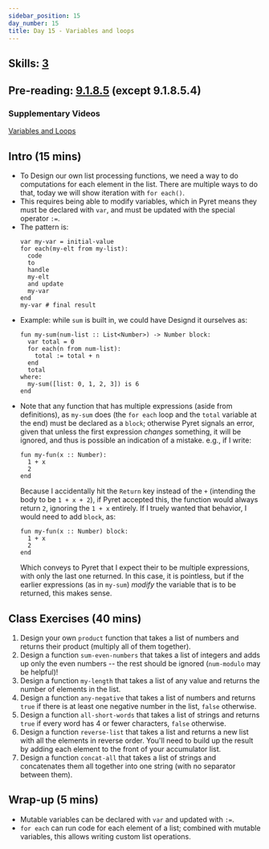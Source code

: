 ```yaml
---
sidebar_position: 15
day_number: 15
title: Day 15 - Variables and loops
---
```


## Skills: [3](</skills/#(3)>)

## Pre-reading: [9.1.8.5](%7B%7BDCIC_DOMAIN%7D%7D/intro-python.html#%28part._for-each-pyret%29) (except 9.1.8.5.4)

### Supplementary Videos

[Variables and Loops](https://northeastern.hosted.panopto.com/Panopto/Pages/Viewer.aspx?id=b72f0e96-f87d-4e60-a4c1-b35201846ab6)

## Intro (15 mins)

- To Design our own list processing functions, we need a way to do computations
  for each element in the list. There are multiple ways to do that, today we will show
  iteration with `for each()`.
- This requires being able to modify variables, which in Pyret means they must
  be declared with `var`, and must be updated with the special operator `:=`.
- The pattern is:
  ```pyret
  var my-var = initial-value
  for each(my-elt from my-list):
    code
    to
    handle
    my-elt
    and update
    my-var
  end
  my-var # final result
  ```
- Example: while `sum` is built in, we could have Designd it ourselves as:
  ```pyret
  fun my-sum(num-list :: List<Number>) -> Number block:
    var total = 0
    for each(n from num-list):
      total := total + n
    end
    total
  where:
    my-sum([list: 0, 1, 2, 3]) is 6
  end
  ```
- Note that any function that has multiple expressions (aside from definitions), as `my-sum` does (the `for each` loop and the `total` variable at the end) must be declared as a `block`; otherwise Pyret signals an error, given that unless the first expression _changes_ something, it will be ignored, and thus is possible an indication of a mistake. e.g., if I write:
  ```pyret
  fun my-fun(x :: Number):
    1 + x
    2
  end
  ```
  Because I accidentally hit the `Return` key instead of the `+` (intending the body to be `1 + x + 2`), if Pyret accepted this, the function would always return `2`, ignoring the `1 + x` entirely. If I truely wanted that behavior, I would need to add `block`, as:
  ```pyret
  fun my-fun(x :: Number) block:
    1 + x
    2
  end
  ```
  Which conveys to Pyret that I expect their to be multiple expressions, with only the last one returned. In this case, it is pointless, but if the earlier expressions (as in `my-sum`) _modify_ the variable that is to be returned, this makes sense.

## Class Exercises (40 mins)

1. Design your own `product` function that takes a list of numbers and returns
  their product (multiply all of them together).
1. Design a function `sum-even-numbers` that takes a list of integers and adds up only
  the even numbers -- the rest should be ignored (`num-modulo` may be helpful)!
1. Design a function `my-length` that takes a list of any value and returns the number
  of elements in the list.
1. Design a function `any-negative` that takes a list of numbers and returns `true`
  if there is at least one negative number in the list, `false` otherwise.
1. Design a function `all-short-words` that takes a list of strings and returns
  `true` if every word has 4 or fewer characters, `false` otherwise.
1. Design a function `reverse-list` that takes a list and returns a new list with
  all the elements in reverse order. You'll need to build up the result by adding
  each element to the front of your accumulator list.
1. Design a function `concat-all` that takes a list of strings and concatenates them
  all together into one string (with no separator between them).

## Wrap-up (5 mins)

- Mutable variables can be declared with `var` and updated with `:=`.
- `for each` can run code for each element of a list; combined with mutable
  variables, this allows writing custom list operations.
